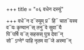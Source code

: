 +++
title = "०६ वधेन दस्युं"

+++
वधे᳓न द᳓स्युम् प्र᳓ हि᳓ चात᳓यस्व  
व᳓यः कृण्वान᳓स् तनु᳓वे सुवा᳓यै  
पि᳓पर्षि य᳓त् सहसस् पुत्र देवा᳓न्  
सो᳓ ऽग्ने° पाहि नृतम वा᳓जे अस्मा᳓न्